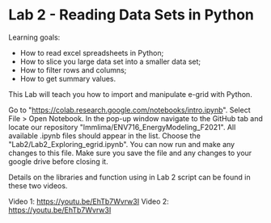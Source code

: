 # Lab 2 - Reading Data Sets in Python

Learning goals: 
* How to read excel spreadsheets in Python;
* How to slice you large data set into a smaller data set;
* How to filter rows and columns;
* How to get summary values.

This Lab will teach you how to import and manipulate e-grid with Python. 

Go to "https://colab.research.google.com/notebooks/intro.ipynb". Select File > Open Notebook. In the pop-up window navigate to the GitHub tab and locate our repository "lmmlima/ENV716_EnergyModeling_F2021". All available .ipynb files should appear in the list. Choose the "Lab2/Lab2_Exploring_egrid.ipynb". You can now run and make any changes to this file. Make sure you save the file and any changes to your google drive before closing it. 

Details on the libraries and function using in Lab 2 script can be found in these two videos.

Video 1: https://youtu.be/EhTb7Wvrw3I
Video 2: https://youtu.be/EhTb7Wvrw3I

